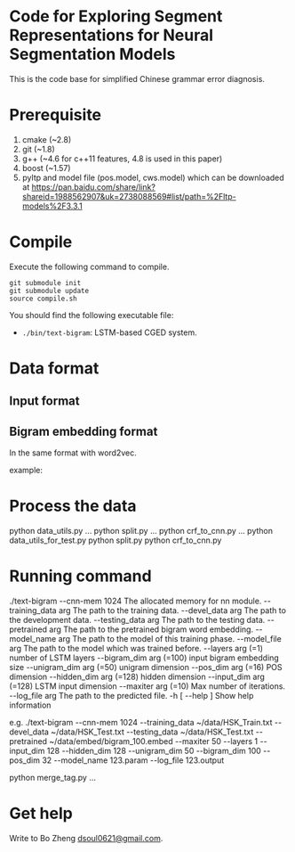 Code for Exploring Segment Representations for Neural Segmentation Models
=========================================================================

This is the code base for simplified Chinese grammar error diagnosis.

# Prerequisite

1. cmake (~2.8)
2. git (~1.8)
3. g++ (~4.6 for c++11 features, 4.8 is used in this paper)
4. boost (~1.57)
5. pyltp and model file (pos.model, cws.model) which can be downloaded at https://pan.baidu.com/share/link?shareid=1988562907&uk=2738088569#list/path=%2Fltp-models%2F3.3.1

# Compile

Execute the following command to compile.

```
git submodule init
git submodule update
source compile.sh
```
You should find the following executable file:

* `./bin/text-bigram`: LSTM-based CGED system.

# Data format

## Input format

## Bigram embedding format

In the same format with word2vec.

example:


# Process the data
  python data_utils.py ...
  python split.py ...
  python crf_to_cnn.py ... 
  python data_utils_for_test.py
  python split.py
  python crf_to_cnn.py

# Running command

./text-bigram 
  --cnn-mem 1024          The allocated memory for nn module. 
  --training_data arg     The path to the training data.
  --devel_data arg        The path to the development data.
  --testing_data arg      The path to the testing data.
  --pretrained arg        The path to the pretrained bigram word embedding.
  --model_name arg        The path to the model of this training phase.
  --model_file arg        The path to the model which was trained before.
  --layers arg (=1)       number of LSTM layers
  --bigram_dim arg (=100) input bigram embedding size
  --unigram_dim arg (=50) unigram dimension
  --pos_dim arg (=16)     POS dimension
  --hidden_dim arg (=128) hidden dimension
  --input_dim arg (=128)  LSTM input dimension
  --maxiter arg (=10)     Max number of iterations.
  --log_file arg          The path to the predicted file.
  -h [ --help ]           Show help information

e.g. ./text-bigram --cnn-mem 1024 --training_data ~/data/HSK_Train.txt --devel_data ~/data/HSK_Test.txt --testing_data ~/data/HSK_Test.txt --pretrained ~/data/embed/bigram_100.embed --maxiter 50 --layers 1 --input_dim 128 --hidden_dim 128 --unigram_dim 50 --bigram_dim 100 --pos_dim 32 --model_name 123.param --log_file 123.output

  python merge_tag.py ...

# Get help
Write to Bo Zheng <dsoul0621@gmail.com>.
